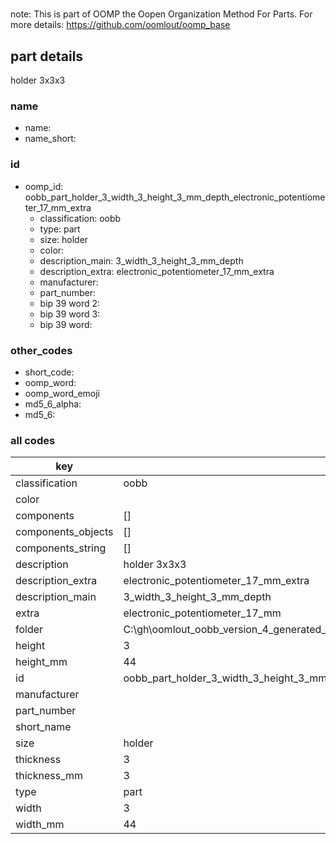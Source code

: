#   

note: This is part of OOMP the Oopen Organization Method For Parts. For more details: https://github.com/oomlout/oomp_base

##  part details



holder 3x3x3

### name
* name: 
* name_short: 
### id
* oomp_id: oobb_part_holder_3_width_3_height_3_mm_depth_electronic_potentiometer_17_mm_extra
  * classification: oobb
  * type: part
  * size: holder
  * color: 
  * description_main: 3_width_3_height_3_mm_depth
  * description_extra: electronic_potentiometer_17_mm_extra
  * manufacturer: 
  * part_number: 
  * bip 39 word 2: 
  * bip 39 word 3: 
  * bip 39 word: 

### other_codes
* short_code: 
* oomp_word: 
* oomp_word_emoji 
* md5_6_alpha: 
* md5_6: 









### all codes 
| key | value |  
| --- | --- |  
| classification | oobb |  
| color |  |  
| components | [] |  
| components_objects | [] |  
| components_string | [] |  
| description | holder 3x3x3 |  
| description_extra | electronic_potentiometer_17_mm_extra |  
| description_main | 3_width_3_height_3_mm_depth |  
| extra | electronic_potentiometer_17_mm |  
| folder | C:\gh\oomlout_oobb_version_4_generated_parts\things\oobb_part_holder_3_width_3_height_3_mm_depth_electronic_potentiometer_17_mm_extra |  
| height | 3 |  
| height_mm | 44 |  
| id | oobb_part_holder_3_width_3_height_3_mm_depth_electronic_potentiometer_17_mm_extra |  
| manufacturer |  |  
| part_number |  |  
| short_name |  |  
| size | holder |  
| thickness | 3 |  
| thickness_mm | 3 |  
| type | part |  
| width | 3 |  
| width_mm | 44 |  
